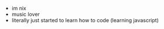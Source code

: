 - im nix
- music lover
- literally just started to learn how to code (learning javascript)

<!---
nixxious/nixxious is a ✨ special ✨ repository because its `README.md` (this file) appears on your GitHub profile.
You can click the Preview link to take a look at your changes.
--->
